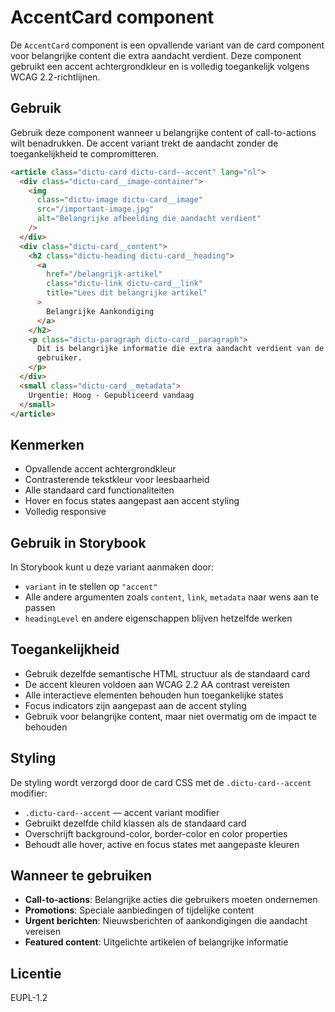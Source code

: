 # AccentCard component

De `AccentCard` component is een opvallende variant van de card component voor
belangrijke content die extra aandacht verdient. Deze component gebruikt een
accent achtergrondkleur en is volledig toegankelijk volgens WCAG
2.2-richtlijnen.

## Gebruik

Gebruik deze component wanneer u belangrijke content of call-to-actions wilt
benadrukken. De accent variant trekt de aandacht zonder de toegankelijkheid te
compromitteren.

```html
<article class="dictu-card dictu-card--accent" lang="nl">
  <div class="dictu-card__image-container">
    <img
      class="dictu-image dictu-card__image"
      src="/important-image.jpg"
      alt="Belangrijke afbeelding die aandacht verdient"
    />
  </div>
  <div class="dictu-card__content">
    <h2 class="dictu-heading dictu-card__heading">
      <a
        href="/belangrijk-artikel"
        class="dictu-link dictu-card__link"
        title="Lees dit belangrijke artikel"
      >
        Belangrijke Aankondiging
      </a>
    </h2>
    <p class="dictu-paragraph dictu-card__paragraph">
      Dit is belangrijke informatie die extra aandacht verdient van de
      gebruiker.
    </p>
  </div>
  <small class="dictu-card__metadata">
    Urgentie: Hoog - Gepubliceerd vandaag
  </small>
</article>
```

## Kenmerken

- Opvallende accent achtergrondkleur
- Contrasterende tekstkleur voor leesbaarheid
- Alle standaard card functionaliteiten
- Hover en focus states aangepast aan accent styling
- Volledig responsive

## Gebruik in Storybook

In Storybook kunt u deze variant aanmaken door:

- `variant` in te stellen op `"accent"`
- Alle andere argumenten zoals `content`, `link`, `metadata` naar wens aan te
  passen
- `headingLevel` en andere eigenschappen blijven hetzelfde werken

## Toegankelijkheid

- Gebruik dezelfde semantische HTML structuur als de standaard card
- De accent kleuren voldoen aan WCAG 2.2 AA contrast vereisten
- Alle interactieve elementen behouden hun toegankelijke states
- Focus indicators zijn aangepast aan de accent styling
- Gebruik voor belangrijke content, maar niet overmatig om de impact te behouden

## Styling

De styling wordt verzorgd door de card CSS met de `.dictu-card--accent`
modifier:

- `.dictu-card--accent` — accent variant modifier
- Gebruikt dezelfde child klassen als de standaard card
- Overschrijft background-color, border-color en color properties
- Behoudt alle hover, active en focus states met aangepaste kleuren

## Wanneer te gebruiken

- **Call-to-actions**: Belangrijke acties die gebruikers moeten ondernemen
- **Promotions**: Speciale aanbiedingen of tijdelijke content
- **Urgent berichten**: Nieuwsberichten of aankondigingen die aandacht vereisen
- **Featured content**: Uitgelichte artikelen of belangrijke informatie

## Licentie

EUPL-1.2

